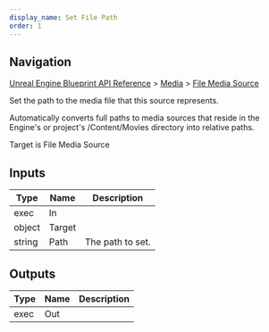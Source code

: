 ```yaml
---
display_name: Set File Path
order: 1
---
```

## Navigation

[Unreal Engine Blueprint API Reference](https://dev.epicgames.com/documentation/en-us/unreal-engine/BlueprintAPI) > [Media](https://dev.epicgames.com/documentation/en-us/unreal-engine/BlueprintAPI/Media) > [File Media Source](https://dev.epicgames.com/documentation/en-us/unreal-engine/BlueprintAPI/Media/FileMediaSource)

Set the path to the media file that this source represents.

Automatically converts full paths to media sources that reside in the
Engine's or project's /Content/Movies directory into relative paths.

Target is File Media Source

## Inputs

| Type | Name | Description |
| --- | --- | --- |
| exec | In |  |
| object | Target |  |
| string | Path | The path to set. |

## Outputs

| Type | Name | Description |
| --- | --- | --- |
| exec | Out |  |
